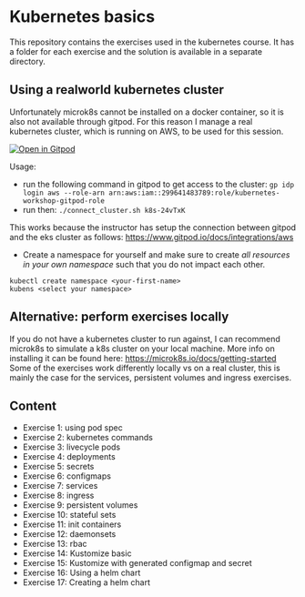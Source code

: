 # Kubernetes basics

This repository contains the exercises used in the kubernetes course.
It has a folder for each exercise and the solution is available in a separate directory.

## Using a realworld kubernetes cluster 

Unfortunately microk8s cannot be installed on a docker container, so it is also not available through gitpod.
For this reason I manage a real kubernetes cluster, which is running on AWS, to be used for this session.

[![Open in Gitpod](https://gitpod.io/button/open-in-gitpod.svg)](https://gitpod.io/#https://github.com/datamindedbe/kubernetes_academy_course)

Usage:
- run the following command in gitpod to get access to the cluster: `gp idp login aws --role-arn arn:aws:iam::299641483789:role/kubernetes-workshop-gitpod-role`
- run then: `./connect_cluster.sh k8s-24vTxK`

This works because the instructor has setup the connection between gitpod and the eks cluster as follows: https://www.gitpod.io/docs/integrations/aws

- Create a namespace for yourself and make sure to create *all resources in your own namespace* such that you do not impact each other.
```
kubectl create namespace <your-first-name>
kubens <select your namespace>
```

## Alternative: perform exercises locally

If you do not have a kubernetes cluster to run against, I can recommend microk8s to simulate a k8s cluster on your local machine.
More info on installing it can be found here: https://microk8s.io/docs/getting-started
Some of the exercises work differently locally vs on a real cluster, this is mainly the case for the services, persistent volumes and ingress exercises. 

## Content

- Exercise 1: using pod spec
- Exercise 2: kubernetes commands
- Exercise 3: livecycle pods
- Exercise 4: deployments
- Exercise 5: secrets
- Exercise 6: configmaps
- Exercise 7: services
- Exercise 8: ingress
- Exercise 9: persistent volumes
- Exercise 10: stateful sets
- Exercise 11: init containers
- Exercise 12: daemonsets
- Exercise 13: rbac
- Exercise 14: Kustomize basic
- Exercise 15: Kustomize with generated configmap and secret
- Exercise 16: Using a helm chart
- Exercise 17: Creating a helm chart

